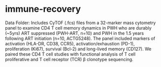 # immune-recovery
Data Folder: Includes CyTOF (.fcs) files from a 32-marker mass cytometry panel to examine CD4 T cell memory dynamics in PWH who are durably (~5yrs) ART suppressed (PWH-ART, n=10) and PWH in the 1.5 years following ART initiation (n=10, ACTG5248). The panel included markers of activation (HLA-DR, CD38, CCR5), activation/exhaustion (PD-1), proliferation (Ki67), survival (Bcl-2) and long-lived memory (CD127). We paired these CD4 T cell studies with functional analysis of T cell proliferative and T cell receptor (TCR) β clonotype sequencing. 
